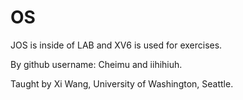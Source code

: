 # OS
JOS is inside of LAB and XV6 is used for exercises.

By github username: Cheimu and iihihiuh.

Taught by Xi Wang, University of Washington, Seattle.
